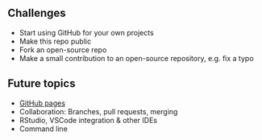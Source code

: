## Challenges

- Start using GitHub for your own projects
- Make this repo public
- Fork an open-source repo
- Make a small contribution to an open-source repository, e.g. fix a typo

## Future topics

- [GitHub pages](https://pages.github.com)
- Collaboration: Branches, pull requests, merging
- RStudio, VSCode integration & other IDEs
- Command line
